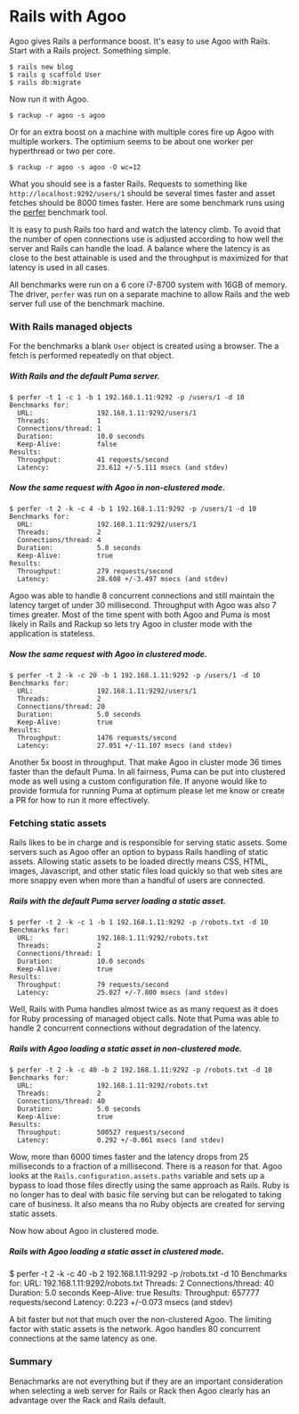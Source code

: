# Rails with Agoo

Agoo gives Rails a performance boost. It's easy to use Agoo with Rails. Start
with a Rails project. Something simple.

```
$ rails new blog
$ rails g scaffold User
$ rails db:migrate
```

Now run it with Agoo.

```
$ rackup -r agoo -s agoo
```

Or for an extra boost on a machine with multiple cores fire up Agoo with
multiple workers. The optimium seems to be about one worker per hyperthread or
two per core.

```
$ rackup -r agoo -s agoo -O wc=12
```

What you should see is a faster Rails. Requests to something like
`http://localhost:9292/users/1` should be several times faster and asset
fetches should be 8000 times faster. Here are some benchmark runs using the
[perfer](https://github.com/ohler55/perfer) benchmark tool.

It is easy to push Rails too hard and watch the latency climb. To avoid that
the number of open connections use is adjusted according to how well the
server and Rails can handle the load. A balance where the latency is as close
to the best attainable is used and the throughput is maximized for that
latency is used in all cases.

All benchmarks were run on a 6 core i7-8700 system with 16GB of memory. The
driver, `perfer` was run on a separate machine to allow Rails and the web
server full use of the benchmark machine.

### With Rails managed objects

For the benchmarks a blank `User` object is created using a browser. The a
fetch is performed repeatedly on that object.

##### With Rails and the default Puma server.

```
$ perfer -t 1 -c 1 -b 1 192.168.1.11:9292 -p /users/1 -d 10
Benchmarks for:
  URL:                192.168.1.11:9292/users/1
  Threads:            1
  Connections/thread: 1
  Duration:           10.0 seconds
  Keep-Alive:         false
Results:
  Throughput:         41 requests/second
  Latency:            23.612 +/-5.111 msecs (and stdev)
```

##### Now the same request with Agoo in non-clustered mode.

```
$ perfer -t 2 -k -c 4 -b 1 192.168.1.11:9292 -p /users/1 -d 10
Benchmarks for:
  URL:                192.168.1.11:9292/users/1
  Threads:            2
  Connections/thread: 4
  Duration:           5.0 seconds
  Keep-Alive:         true
Results:
  Throughput:         279 requests/second
  Latency:            28.608 +/-3.497 msecs (and stdev)
```

Agoo was able to handle 8 concurrent connections and still maintain the
latency target of under 30 millisecond. Throughput with Agoo was also 7 times
greater. Most of the time spent with both Agoo and Puma is most likely in
Rails and Rackup so lets try Agoo in cluster mode with the application is
stateless.

##### Now the same request with Agoo in clustered mode.

```
$ perfer -t 2 -k -c 20 -b 1 192.168.1.11:9292 -p /users/1 -d 10
Benchmarks for:
  URL:                192.168.1.11:9292/users/1
  Threads:            2
  Connections/thread: 20
  Duration:           5.0 seconds
  Keep-Alive:         true
Results:
  Throughput:         1476 requests/second
  Latency:            27.051 +/-11.107 msecs (and stdev)
```

Another 5x boost in throughput. That make Agoo in cluster mode 36 times faster
than the default Puma. In all fairness, Puma can be put into clustered mode as
well using a custom configuration file. If anyone would like to provide
formula for running Puma at optimum please let me know or create a PR for how
to run it more effectively.

### Fetching static assets

Rails likes to be in charge and is responsible for serving static assets. Some
servers such as Agoo offer an option to bypass Rails handling of static
assets. Allowing static assets to be loaded directly means CSS, HTML, images,
Javascript, and other static files load quickly so that web sites are more
snappy even when more than a handful of users are connected.

##### Rails with the default Puma server loading a static asset.
```
$ perfer -t 2 -k -c 1 -b 1 192.168.1.11:9292 -p /robots.txt -d 10
Benchmarks for:
  URL:                192.168.1.11:9292/robots.txt
  Threads:            2
  Connections/thread: 1
  Duration:           10.0 seconds
  Keep-Alive:         true
Results:
  Throughput:         79 requests/second
  Latency:            25.027 +/-7.800 msecs (and stdev)
```

Well, Rails with Puma handles almost twice as as many request as it does for
Ruby processing of managed object calls. Note that Puma was able to handle 2
concurrent connections without degradation of the latency.

##### Rails with Agoo loading a static asset in non-clustered mode.
```
$ perfer -t 2 -k -c 40 -b 2 192.168.1.11:9292 -p /robots.txt -d 10
Benchmarks for:
  URL:                192.168.1.11:9292/robots.txt
  Threads:            2
  Connections/thread: 40
  Duration:           5.0 seconds
  Keep-Alive:         true
Results:
  Throughput:         500527 requests/second
  Latency:            0.292 +/-0.061 msecs (and stdev)
```

Wow, more than 6000 times faster and the latency drops from 25 milliseconds to
a fraction of a millisecond. There is a reason for that. Agoo looks at the
`Rails.configuration.assets.paths` variable and sets up a bypass to load those
files directly using the same approach as Rails. Ruby is no longer has to deal
with basic file serving but can be relogated to taking care of business. It
also means tha no Ruby objects are created for serving static assets.

Now how about Agoo in clustered mode.

##### Rails with Agoo loading a static asset in clustered mode.

$ perfer -t 2 -k -c 40 -b 2 192.168.1.11:9292 -p /robots.txt -d 10
Benchmarks for:
  URL:                192.168.1.11:9292/robots.txt
  Threads:            2
  Connections/thread: 40
  Duration:           5.0 seconds
  Keep-Alive:         true
Results:
  Throughput:         657777 requests/second
  Latency:            0.223 +/-0.073 msecs (and stdev)

A bit faster but not that much over the non-clustered Agoo. The limiting
factor with static assets is the network. Agoo handles 80 concurrent
connections at the same latency as one.

### Summary

Benachmarks are not everything but if they are an important consideration when
selecting a web server for Rails or Rack then Agoo clearly has an advantage
over the Rack and Rails default.
